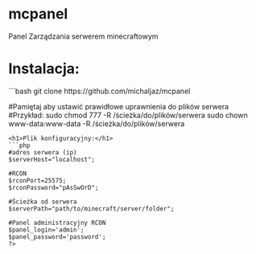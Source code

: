 # mcpanel
Panel Zarządzania serwerem minecraftowym<br>
<h1>Instalacja:</h1>
```bash
git clone https://github.com/michaljaz/mcpanel

#Pamiętaj aby ustawić prawidłowe uprawnienia do plików serwera
#Przykład:
sudo chmod 777 -R /ścieżka/do/plików/serwera
sudo chown www-data:www-data -R /ścieżka/do/plików/serwera


```
<h1>Plik konfiguracyjny:</h1>
```php
#adres serwera (ip)
$serverHost="localhost";

#RCON
$rconPort=25575;
$rconPassword="pAsSwOrD";

#Ścieżka od serwera
$serverPath="path/to/minecraft/server/folder";

#Panel administracyjny RCON
$panel_login='admin';
$panel_password='password';
?>
```